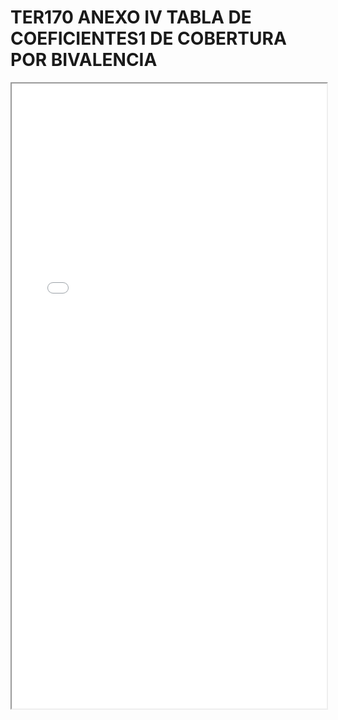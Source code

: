 # TER170 ANEXO IV TABLA DE COEFICIENTES1 DE COBERTURA POR BIVALENCIA

<iframe src="../TER170 ANEXO IV TABLA DE COEFICIENTES1 DE COBERTURA POR BIVALENCIA.pdf" width="100%" height="1000px"></iframe>
